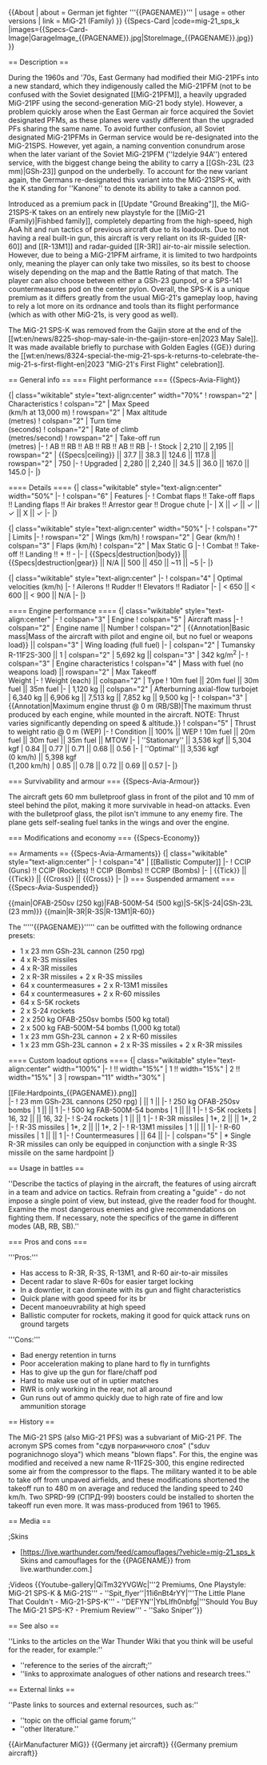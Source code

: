 {{About
| about = German jet fighter '''{{PAGENAME}}'''
| usage = other versions
| link = MiG-21 (Family)
}}
{{Specs-Card
|code=mig-21_sps_k
|images={{Specs-Card-Image|GarageImage_{{PAGENAME}}.jpg|StoreImage_{{PAGENAME}}.jpg}}
}}

== Description ==
<!-- ''In the description, the first part should be about the history of and the creation and combat usage of the aircraft, as well as its key features. In the second part, tell the reader about the aircraft in the game. Insert a screenshot of the vehicle, so that if the novice player does not remember the vehicle by name, he will immediately understand what kind of vehicle the article is talking about.'' -->
During the 1960s and '70s, East Germany had modified their MiG-21PFs into a new standard, which they indigenously called the MiG-21PFM (not to be confused with the Soviet designated [[MiG-21PFM]], a heavily upgraded MiG-21PF using the second-generation MiG-21 body style). However, a problem quickly arose when the East German air force acquired the Soviet designated PFMs, as these planes were vastly different than the upgraded PFs sharing the same name. To avoid further confusion, all Soviet designated MiG-21PFMs in German service would be re-designated into the MiG-21SPS. However, yet again, a naming convention conundrum arose when the later variant of the Soviet MiG-21PFM (''Izdelyie 94A'') entered service, with the biggest change being the ability to carry a [[GSh-23L (23 mm)|GSh-23]] gunpod on the underbelly. To account for the new variant again, the Germans re-designated this variant into the MiG-21SPS-K, with the K standing for ''Kanone'' to denote its ability to take a cannon pod.

Introduced as a premium pack in [[Update "Ground Breaking"]], the MiG-21SPS-K takes on an entirely new playstyle for the [[MiG-21 (Family)|Fishbed family]], completely departing from the high-speed, high AoA hit and run tactics of previous aircraft due to its loadouts. Due to not having a real built-in gun, this aircraft is very reliant on its IR-guided [[R-60]] and [[R-13M1]] and radar-guided [[R-3R]] air-to-air missile selection. However, due to being a MiG-21PFM airframe, it is limited to two hardpoints only, meaning the player can only take two missiles, so its best to choose wisely depending on the map and the Battle Rating of that match. The player can also choose between either a GSh-23 gunpod, or a SPS-141 countermeasures pod on the center pylon. Overall, the SPS-K is a unique premium as it differs greatly from the usual MiG-21's gameplay loop, having to rely a lot more on its ordnance and tools than its flight performance (which as with other MiG-21s, is very good as well).

The MiG-21 SPS-K was removed from the Gaijin store at the end of the [[wt:en/news/8225-shop-may-sale-in-the-gaijin-store-en|2023 May Sale]]. It was made available briefly to purchase with Golden Eagles {{GE}} during the [[wt:en/news/8324-special-the-mig-21-sps-k-returns-to-celebrate-the-mig-21-s-first-flight-en|2023 "MiG-21's First Flight" celebration]].

== General info ==
=== Flight performance ===
{{Specs-Avia-Flight}}
<!-- ''Describe how the aircraft behaves in the air. Speed, manoeuvrability, acceleration and allowable loads - these are the most important characteristics of the vehicle.'' -->

{| class="wikitable" style="text-align:center" width="70%"
! rowspan="2" | Characteristics
! colspan="2" | Max Speed<br>(km/h at 13,000 m)
! rowspan="2" | Max altitude<br>(metres)
! colspan="2" | Turn time<br>(seconds)
! colspan="2" | Rate of climb<br>(metres/second)
! rowspan="2" | Take-off run<br>(metres)
|-
! AB !! RB !! AB !! RB !! AB !! RB
|-
! Stock
| 2,210 || 2,195 || rowspan="2" | {{Specs|ceiling}} || 37.7 || 38.3 || 124.6 || 117.8 || rowspan="2" | 750
|-
! Upgraded
| 2,280 || 2,240 || 34.5 || 36.0 || 167.0 || 145.0
|-
|}

==== Details ====
{| class="wikitable" style="text-align:center" width="50%"
|-
! colspan="6" | Features
|-
! Combat flaps !! Take-off flaps !! Landing flaps !! Air brakes !! Arrestor gear !! Drogue chute
|-
| X || ✓ || ✓ || ✓ || X || ✓     <!-- ✓ -->
|-
|}

{| class="wikitable" style="text-align:center" width="50%"
|-
! colspan="7" | Limits
|-
! rowspan="2" | Wings (km/h)
! rowspan="2" | Gear (km/h)
! colspan="3" | Flaps (km/h)
! colspan="2" | Max Static G
|-
! Combat !! Take-off !! Landing !! + !! -
|-
| {{Specs|destruction|body}} || {{Specs|destruction|gear}} || N/A || 500 || 450 || ~11 || ~5
|-
|}

{| class="wikitable" style="text-align:center"
|-
! colspan="4" | Optimal velocities (km/h)
|-
! Ailerons !! Rudder !! Elevators !! Radiator
|-
| < 650 || < 600 || < 900 || N/A
|-
|}

==== Engine performance ====
{| class="wikitable" style="text-align:center"
|-
! colspan="3" | Engine
! colspan="5" | Aircraft mass
|-
! colspan="2" | Engine name || Number
! colspan="2" | {{Annotation|Basic mass|Mass of the aircraft with pilot and engine oil, but no fuel or weapons load}} || colspan="3" | Wing loading (full fuel)
|-
| colspan="2" | Tumansky R-11F2S-300 || 1
| colspan="2" | 5,692 kg || colspan="3" | 342 kg/m<sup>2</sup>
|-
! colspan="3" | Engine characteristics
! colspan="4" | Mass with fuel (no weapons load) || rowspan="2" | Max Takeoff<br>Weight
|-
! Weight (each) || colspan="2" | Type
! 10m fuel || 20m fuel || 30m fuel || 35m fuel
|-
| 1,120 kg || colspan="2" | Afterburning axial-flow turbojet
| 6,340 kg || 6,906 kg || 7,513 kg || 7,852 kg || 9,500 kg
|-
! colspan="3" | {{Annotation|Maximum engine thrust @ 0 m (RB/SB)|The maximum thrust produced by each engine, while mounted in the aircraft. NOTE: Thrust varies significantly depending on speed & altitude.}}
! colspan="5" | Thrust to weight ratio @ 0 m (WEP)
|-
! Condition || 100% || WEP
! 10m fuel || 20m fuel || 30m fuel || 35m fuel || MTOW
|-
| ''Stationary'' || 3,536 kgf || 5,304 kgf
| 0.84 || 0.77 || 0.71 || 0.68 || 0.56
|-
| ''Optimal'' || 3,536 kgf<br>(0 km/h) || 5,398 kgf<br>(1,200 km/h)
| 0.85 || 0.78 || 0.72 || 0.69 || 0.57
|-
|}

=== Survivability and armour ===
{{Specs-Avia-Armour}}
<!-- ''Examine the survivability of the aircraft. Note how vulnerable the structure is and how secure the pilot is, whether the fuel tanks are armoured, etc. Describe the armour, if there is any, and also mention the vulnerability of other critical aircraft systems.'' -->
The aircraft gets 60 mm bulletproof glass in front of the pilot and 10 mm of steel behind the pilot, making it more survivable in head-on attacks. Even with the bulletproof glass, the pilot isn't immune to any enemy fire. The plane gets self-sealing fuel tanks in the wings and over the engine.

=== Modifications and economy ===
{{Specs-Economy}}

== Armaments ==
{{Specs-Avia-Armaments}}
{| class="wikitable" style="text-align:center"
|-
! colspan="4" | [[Ballistic Computer]]
|-
! CCIP (Guns) !! CCIP (Rockets) !! CCIP (Bombs) !! CCRP (Bombs)
|-
| {{Tick}} || {{Tick}} || {{Cross}} || {{Cross}}
|-
|}
=== Suspended armament ===
{{Specs-Avia-Suspended}}
<!-- ''Describe the aircraft's suspended armament: additional cannons under the wings, bombs, rockets and torpedoes. This section is especially important for bombers and attackers. If there is no suspended weaponry remove this subsection.'' -->
{{main|OFAB-250sv (250 kg)|FAB-500M-54 (500 kg)|S-5K|S-24|GSh-23L (23 mm)}}
{{main|R-3R|R-3S|R-13M1|R-60}}

The '''''{{PAGENAME}}''''' can be outfitted with the following ordnance presets:

* 1 x 23 mm GSh-23L cannon (250 rpg)
* 4 x R-3S missiles
* 4 x R-3R missiles
* 2 x R-3R missiles + 2 x R-3S missiles
* 64 x countermeasures + 2 x R-13M1 missiles
* 64 x countermeasures + 2 x R-60 missiles
* 64 x S-5K rockets
* 2 x S-24 rockets
* 2 x 250 kg OFAB-250sv bombs (500 kg total)
* 2 x 500 kg FAB-500M-54 bombs (1,000 kg total)
* 1 x 23 mm GSh-23L cannon + 2 x R-60 missiles
* 1 x 23 mm GSh-23L cannon + 2 x R-3S missiles + 2 x R-3R missiles

==== Custom loadout options ====
{| class="wikitable" style="text-align:center" width="100%"
|-
! !! width="15%" | 1 !! width="15%" | 2 !! width="15%" | 3
| rowspan="11" width="30%" | <div class="ttx-image">[[File:Hardpoints_{{PAGENAME}}.png]]</div>
|-
! 23 mm GSh-23L cannons (250 rpg)
| || 1 ||
|-
! 250 kg OFAB-250sv bombs
| 1 || || 1
|-
! 500 kg FAB-500M-54 bombs
| 1 || || 1
|-
! S-5K rockets
| 16, 32 || || 16, 32
|-
! S-24 rockets
| 1 || || 1
|-
! R-3R missiles
| 1*, 2 || || 1*, 2
|-
! R-3S missiles
| 1*, 2 || || 1*, 2
|-
! R-13M1 missiles
| 1 || || 1
|-
! R-60 missiles
| 1 || || 1
|-
! Countermeasures
| || 64 ||
|-
| colspan="5" | * Single R-3R missiles can only be equipped in conjunction with a single R-3S missile on the same hardpoint
|}

== Usage in battles ==
<!-- ''Describe the tactics of playing in the aircraft, the features of using aircraft in a team and advice on tactics. Refrain from creating a "guide" - do not impose a single point of view, but instead, give the reader food for thought. Examine the most dangerous enemies and give recommendations on fighting them. If necessary, note the specifics of the game in different modes (AB, RB, SB).'' -->
''Describe the tactics of playing in the aircraft, the features of using aircraft in a team and advice on tactics. Refrain from creating a "guide" - do not impose a single point of view, but instead, give the reader food for thought. Examine the most dangerous enemies and give recommendations on fighting them. If necessary, note the specifics of the game in different modes (AB, RB, SB).''

=== Pros and cons ===
<!-- ''Summarise and briefly evaluate the vehicle in terms of its characteristics and combat effectiveness. Mark its pros and cons in the bulleted list. Try not to use more than 6 points for each of the characteristics. Avoid using categorical definitions such as "bad", "good" and the like - use substitutions with softer forms such as "inadequate" and "effective".'' -->
'''Pros:'''

* Has access to R-3R, R-3S, R-13M1, and R-60 air-to-air missiles
* Decent radar to slave R-60s for easier target locking
* In a downtier, it can dominate with its gun and flight characteristics
* Quick plane with good speed for its br
* Decent manoeuvrability at high speed
* Ballistic computer for rockets, making it good for quick attack runs on ground targets

'''Cons:'''

* Bad energy retention in turns
* Poor acceleration making to plane hard to fly in turnfights
* Has to give up the gun for flare/chaff pod
* Hard to make use out of in uptier matches
* RWR is only working in the rear, not all around
* Gun runs out of ammo quickly due to high rate of fire and low ammunition storage

== History ==
<!-- ''Describe the history of the creation and combat usage of the aircraft in more detail than in the introduction. If the historical reference turns out to be too long, take it to a separate article, taking a link to the article about the vehicle and adding a block "/History" (example: <nowiki>https://wiki.warthunder.com/(Vehicle-name)/History</nowiki>) and add a link to it here using the <code>main</code> template. Be sure to reference text and sources by using <code><nowiki><ref></ref></nowiki></code>, as well as adding them at the end of the article with <code><nowiki><references /></nowiki></code>. This section may also include the vehicle's dev blog entry (if applicable) and the in-game encyclopedia description (under <code><nowiki>=== In-game description ===</nowiki></code>, also if applicable).'' -->
The MiG-21 SPS (also MiG-21 PFS) was a subvariant of MiG-21 PF. The acronym SPS comes from "сдув пограничного слоя" ("sduv pogranichnogo sloya") which means "blown flaps". For this, the engine was modified and received a new name R-11F2S-300, this engine redirected some air from the compressor to the flaps. The military wanted it to be able to take off from unpaved airfields, and these modifications shortened the takeoff run to 480 m on average and reduced the landing speed to 240 km/h. Two SPRD-99 (СПРД-99) boosters could be installed to shorten the takeoff run even more. It was mass-produced from 1961 to 1965.

== Media ==
<!-- ''Excellent additions to the article would be video guides, screenshots from the game, and photos.'' -->

;Skins

* [https://live.warthunder.com/feed/camouflages/?vehicle=mig-21_sps_k Skins and camouflages for the {{PAGENAME}} from live.warthunder.com.]

;Videos
{{Youtube-gallery|QiTm32YVGWc|'''2 Premiums, One Playstyle: MiG-21 SPS-K & MiG-21S''' - ''Spit_flyer''|11i6nBt4rYY|'''The Little Plane That Couldn't - MiG-21-SPS-K''' - ''DEFYN''|YbLIfh0nbfg|'''Should You Buy The MiG-21 SPS-K? - Premium Review''' - ''Sako Sniper''}}

== See also ==
<!-- ''Links to the articles on the War Thunder Wiki that you think will be useful for the reader, for example:''
* ''reference to the series of the aircraft;''
* ''links to approximate analogues of other nations and research trees.'' -->
''Links to the articles on the War Thunder Wiki that you think will be useful for the reader, for example:''

* ''reference to the series of the aircraft;''
* ''links to approximate analogues of other nations and research trees.''

== External links ==
<!-- ''Paste links to sources and external resources, such as:''
* ''topic on the official game forum;''
* ''other literature.'' -->
''Paste links to sources and external resources, such as:''

* ''topic on the official game forum;''
* ''other literature.''

{{AirManufacturer MiG}}
{{Germany jet aircraft}}
{{Germany premium aircraft}}